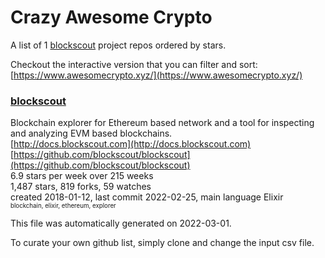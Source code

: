 # Crazy Awesome Crypto
A list of 1 [blockscout](https://github.com/blockscout) project repos ordered by stars.  

Checkout the interactive version that you can filter and sort: 
[https://www.awesomecrypto.xyz/](https://www.awesomecrypto.xyz/)  


### [blockscout](https://github.com/blockscout/blockscout)  
Blockchain explorer for Ethereum based network and a tool for inspecting and analyzing EVM based blockchains.   
[http://docs.blockscout.com](http://docs.blockscout.com)  
[https://github.com/blockscout/blockscout](https://github.com/blockscout/blockscout)  
6.9 stars per week over 215 weeks  
1,487 stars, 819 forks, 59 watches  
created 2018-01-12, last commit 2022-02-25, main language Elixir  
<sub><sup>blockchain, elixir, ethereum, explorer</sup></sub>


This file was automatically generated on 2022-03-01.  

To curate your own github list, simply clone and change the input csv file.  